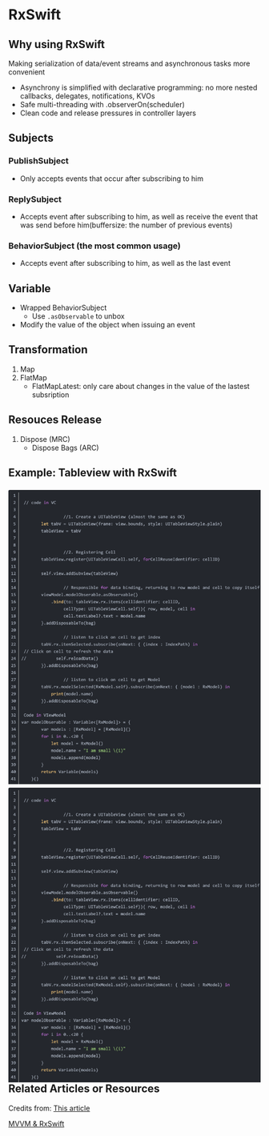 # RxSwift

## Why using RxSwift

Making serialization of data/event streams and asynchronous tasks more convenient

- Asynchrony is simplified with declarative programming: no more nested callbacks, delegates, notifications, KVOs
- Safe multi-threading with .observerOn(scheduler)
- Clean code and release pressures in controller layers

## Subjects

### PublishSubject

- Only accepts events that occur after subscribing to him

### ReplySubject

- Accepts event after subscribing to him, as well as receive the event that was send before him(buffersize: the number of previous events)

### BehaviorSubject (the most common usage)

- Accepts event after subscribing to him, as well as the last event

## Variable

- Wrapped BehaviorSubject
  - Use ```.asObservable``` to unbox
- Modify the value of the object when issuing an event

## Transformation 

1. Map
2. FlatMap
   - FlatMapLatest: only care about changes in the value of the lastest subsription

## Resouces Release

1. Dispose (MRC)
   - Dispose Bags (ARC)

## Example: Tableview with RxSwift

![RxSwift Example](Swifty&#32;Notes/RxSwift&#32;Example.png)
<img src="Swifty Notes/RxSwift Example.png"
     alt="Markdown Monster icon"
     style="float: left; margin-right: 10px;" />




## Related Articles or Resources

Credits from: <a href="https://programmersought.com/article/6406641733/;jsessionid=7E73989D719589F93895DBAA84200AA1">This article</a>

<a href = "https://medium.com/flawless-app-stories/practical-mvvm-rxswift-a330db6aa693">MVVM & RxSwift</a>

